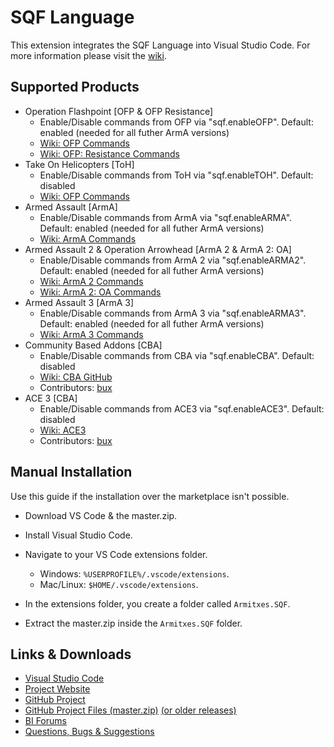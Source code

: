 # SQF Language

This extension integrates the SQF Language into Visual Studio Code.
For more information please visit the [wiki](https://community.bistudio.com/wiki/).


## Supported Products
* Operation Flashpoint [OFP & OFP Resistance]
	* Enable/Disable commands from OFP via "sqf.enableOFP". Default: enabled (needed for all futher ArmA versions)
	* [Wiki: OFP Commands](https://community.bistudio.com/wiki/Category:Introduced_with_Operation_Flashpoint)
	* [Wiki: OFP: Resistance Commands](https://community.bistudio.com/wiki/Category:Introduced_with_Operation_Flashpoint:_Resistance)
* Take On Helicopters [ToH]
	* Enable/Disable commands from ToH via "sqf.enableTOH". Default: disabled
	* [Wiki: OFP Commands](https://community.bistudio.com/wiki/Category:Introduced_with_Operation_Flashpoint)
* Armed Assault [ArmA]
	* Enable/Disable commands from ArmA via "sqf.enableARMA". Default: enabled (needed for all futher ArmA versions)
	* [Wiki: ArmA Commands](https://community.bistudio.com/wiki/Category:Introduced_with_Armed_Assault)
* Armed Assault 2 & Operation Arrowhead [ArmA 2 & ArmA 2: OA]
	* Enable/Disable commands from ArmA 2 via "sqf.enableARMA2". Default: enabled (needed for all futher ArmA versions)
	* [Wiki: ArmA 2 Commands](https://community.bistudio.com/wiki/Category:Introduced_with_Arma_2)
	* [Wiki: ArmA 2: OA Commands](https://community.bistudio.com/wiki/Category:Introduced_with_Arma_2:_Operation_Arrowhead)
* Armed Assault 3 [ArmA 3]
	* Enable/Disable commands from ArmA 3 via "sqf.enableARMA3". Default: enabled (needed for all futher ArmA versions)
	* [Wiki: ArmA 3 Commands](https://community.bistudio.com/wiki/Category:Introduced_with_Arma_3)
* Community Based Addons [CBA]
	* Enable/Disable commands from CBA via "sqf.enableCBA". Default: disabled
	* [Wiki: CBA GitHub](https://github.com/CBATeam/CBA_A3/wiki)
	* Contributors: [bux](https://github.com/bux)
* ACE 3 [CBA]
	* Enable/Disable commands from ACE3 via "sqf.enableACE3". Default: disabled
	* [Wiki: ACE3](https://ace3mod.com/wiki/)
	* Contributors: [bux](https://github.com/bux)


## Manual Installation

Use this guide if the installation over the marketplace isn't possible.

* Download VS Code & the master.zip.
* Install Visual Studio Code.
* Navigate to your VS Code extensions folder.
	* Windows: `%USERPROFILE%/.vscode/extensions`.
	* Mac/Linux: `$HOME/.vscode/extensions`.


* In the extensions folder, you create a folder called `Armitxes.SQF`.
* Extract the master.zip inside the `Armitxes.SQF` folder.



## Links & Downloads

* [Visual Studio Code](https://code.visualstudio.com/)
* [Project Website](https://armitxes.net/Projects/VSCodeSQF/)
* [GitHub Project](https://github.com/Armitxes/VSCode_SQF)
* [GitHub Project Files (master.zip)](https://github.com/Armitxes/VSCode_SQF/archive/master.zip) [(or older releases)](https://github.com/Armitxes/VSCode_SQF/releases)
* [BI Forums](https://forums.bistudio.com/topic/182917-vs-code-sqf-visual-studio-code-sqf-language-release-arma-3-arma-2/)
* [Questions, Bugs & Suggestions](https://github.com/Armitxes/VSCode_SQF/issues)